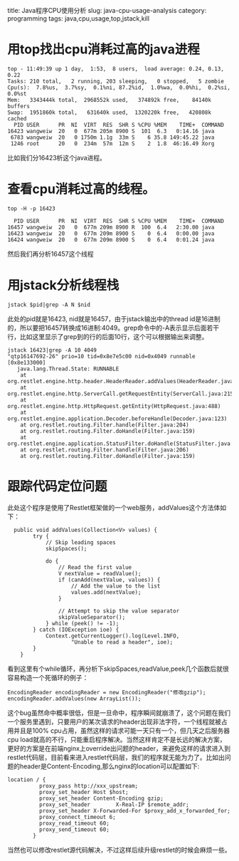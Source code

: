 title: Java程序CPU使用分析
slug: java-cpu-usage-analysis
category: programming
tags: java,cpu,usage,top,jstack,kill

# 用top找出cpu消耗过高的java进程



	top - 11:49:39 up 1 day,  1:53,  8 users,  load average: 0.24, 0.13, 0.22
	Tasks: 210 total,   2 running, 203 sleeping,   0 stopped,   5 zombie
	Cpu(s):  7.8%us,  3.7%sy,  0.1%ni, 87.2%id,  1.0%wa,  0.0%hi,  0.2%si,  0.0%st
	Mem:   3343444k total,  2968552k used,   374892k free,    84140k buffers
	Swap:  1951860k total,   631640k used,  1320220k free,   420808k cached
	  PID USER      PR  NI  VIRT  RES  SHR S %CPU %MEM    TIME+  COMMAND
	16423 wangweiw  20   0  677m 205m 8900 S  101  6.3   0:14.16 java
	 6783 wangweiw  20   0 1750m 1.1g  33m S    6 35.8 149:45.22 java
	 1246 root      20   0  234m  57m  12m S    2  1.8  46:16.49 Xorg

比如我们分16423析这个java进程。
# 查看cpu消耗过高的线程。
	
	top -H -p 16423

	  PID USER      PR  NI  VIRT  RES  SHR S %CPU %MEM    TIME+  COMMAND
	16457 wangweiw  20   0  677m 209m 8900 R  100  6.4   2:30.00 java
	16423 wangweiw  20   0  677m 209m 8900 S    0  6.4   0:00.00 java
	16424 wangweiw  20   0  677m 209m 8900 S    0  6.4   0:01.24 java

然后我们再分析16457这个线程

# 用jstack分析线程栈
	jstack $pid|grep -A N $nid
此处的pid就是16423, nid就是16457，由于jstack输出中的thread id是16进制的，所以要把16457转换成16进制:4049。grep命令中的-A表示显示后面若干行，比如这里显示了grep到的行的后面10行，这个可以根据输出来调整。

	jstack 16423|grep -A 10 4049
	"qtp16147692-26" prio=10 tid=0x8e7e5c00 nid=0x4049 runnable [0x8e133000]
	   java.lang.Thread.State: RUNNABLE
		at org.restlet.engine.http.header.HeaderReader.addValues(HeaderReader.java:254)
		at org.restlet.engine.http.ServerCall.getRequestEntity(ServerCall.java:215)
		at org.restlet.engine.http.HttpRequest.getEntity(HttpRequest.java:488)
		at org.restlet.engine.application.Decoder.beforeHandle(Decoder.java:123)
		at org.restlet.routing.Filter.handle(Filter.java:204)
		at org.restlet.routing.Filter.doHandle(Filter.java:159)
		at org.restlet.engine.application.StatusFilter.doHandle(StatusFilter.java:155)
		at org.restlet.routing.Filter.handle(Filter.java:206)
		at org.restlet.routing.Filter.doHandle(Filter.java:159)

# 跟踪代码定位问题
此处这个程序是使用了Restlet框架做的一个web服务，addValues这个方法体如下：

	  public void addValues(Collection<V> values) {
	        try {
	            // Skip leading spaces
	            skipSpaces();
	
	            do {
	                // Read the first value
	                V nextValue = readValue();
	                if (canAdd(nextValue, values)) {
	                    // Add the value to the list
	                    values.add(nextValue);
	                }
	
	                // Attempt to skip the value separator
	                skipValueSeparator();
	            } while (peek() != -1);
	        } catch (IOException ioe) {
	            Context.getCurrentLogger().log(Level.INFO,
	                    "Unable to read a header", ioe);
	        }
	    }

看到这里有个while循环，再分析下skipSpaces,readValue,peek几个函数后就很容易构造一个死循环的例子：
	
	EncodingReader encodingReader = new EncodingReader("修改gzip");
	encodingReader.addValues(new ArrayList());

这个bug虽然命中概率很低，但是一旦命中，程序瞬间就崩溃了，这个问题在我们一个服务里遇到，只要用户的某次请求的header出现非法字符，一个线程就被占用并且是100% cpu占用，虽然这样的请求可能一天只有一个，但几天之后服务器cpu load就高的不行，只能重启程序解决。当然这样肯定不是长远的解决方案，更好的方案是在前端nginx上override出问题的header，来避免这样的请求进入到restlet代码层，目前看来进入restlet代码层，我们的程序就无能为力了。比如出问题的header是Content-Encoding,那么nginx的location可以配置如下:

	location / {
	          proxy_pass http://xxx_upstream;
	          proxy_set_header Host $host;
	          proxy_set_header Content-Encoding gzip;
	          proxy_set_header        X-Real-IP $remote_addr;
	          proxy_set_header X-Forwarded-For $proxy_add_x_forwarded_for;
	          proxy_connect_timeout 6;
	          proxy_read_timeout 60;
	          proxy_send_timeout 60;
	        }
当然也可以修改restlet源代码解决，不过这样后续升级restlet的时候会麻烦一些。
